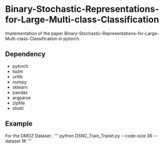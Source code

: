 # Binary-Stochastic-Representations-for-Large-Multi-class-Classification

Implementation of the paper Binary-Stochastic-Representations-for-Large-Multi-class-Classification in pytorch.


## Dependency ##
* pytorch
* tqdm
* urllib
* numpy
* sklearn
* pandas
* argparse
* zipfile
* shutil

## Example ##

For the DMOZ Dataset : 
'''
python DSNC_Train_Triplet.py --code-size 36 --dataset 1K
'''
